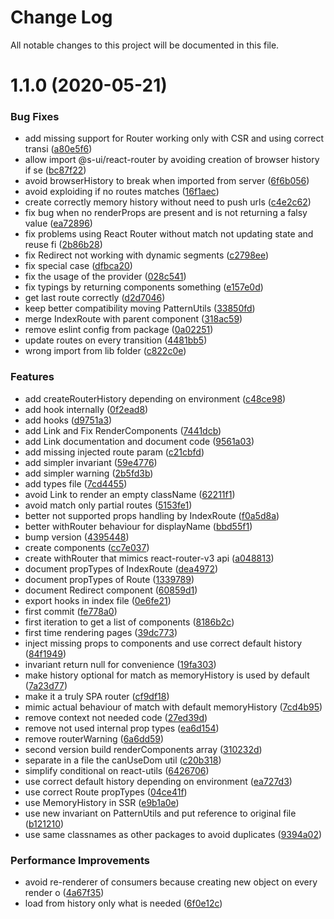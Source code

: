 # Change Log

All notable changes to this project will be documented in this file.

# 1.1.0 (2020-05-21)


### Bug Fixes

* add missing support for Router working only with CSR and using correct transi ([a80e5f6](https://github.com/SUI-Components/sui/commit/a80e5f606336681fef76a425707dd7e476cd6646))
* allow import @s-ui/react-router by avoiding creation of browser history if se ([bc87f22](https://github.com/SUI-Components/sui/commit/bc87f22086571a89cb7e03405301786053fc3d5f))
* avoid browserHistory to break when imported from server ([6f6b056](https://github.com/SUI-Components/sui/commit/6f6b056014c06f779aec8ff31a8a38d58d0cc753))
* avoid exploiding if no routes matches ([16f1aec](https://github.com/SUI-Components/sui/commit/16f1aec11f03154452cf585cb658b438dd38fcfe))
* create correctly memory history without need to push urls ([c4e2c62](https://github.com/SUI-Components/sui/commit/c4e2c6231d6e470f06d6a344f566a83af8504f84))
* fix bug when no renderProps are present and is not returning a falsy value ([ea72896](https://github.com/SUI-Components/sui/commit/ea728960e0ee4890d3cae4d53390c647a981dab8))
* fix problems using React Router without match not updating state and reuse fi ([2b86b28](https://github.com/SUI-Components/sui/commit/2b86b28b047be277ce7ab68c507bfc2d10498901))
* fix Redirect not working with dynamic segments ([c2798ee](https://github.com/SUI-Components/sui/commit/c2798ee91c75400a9f238c1887432eb5eafa933f))
* fix special case ([dfbca20](https://github.com/SUI-Components/sui/commit/dfbca20efab52b4e1fdff9424480dfa447a80e54))
* fix the usage of the provider ([028c541](https://github.com/SUI-Components/sui/commit/028c54193a116942806d986e1b86314fd1f44b54))
* fix typings by returning components something ([e157e0d](https://github.com/SUI-Components/sui/commit/e157e0d5a433678018f396e8b2dc791322b8bca9))
* get last route correctly ([d2d7046](https://github.com/SUI-Components/sui/commit/d2d70462b630877d9fd27909623efafe0683d4f4))
* keep better compatibility moving PatternUtils ([33850fd](https://github.com/SUI-Components/sui/commit/33850fd6fd8690bb98b6fd851eada2c010485a66))
* merge IndexRoute with parent component ([318ac59](https://github.com/SUI-Components/sui/commit/318ac59b968f34d5ba466c5ece907f6410912ec5))
* remove eslint config from package ([0a02251](https://github.com/SUI-Components/sui/commit/0a02251cff7c15bb6782ac2582c2e2287167f9d6))
* update routes on every transition ([4481bb5](https://github.com/SUI-Components/sui/commit/4481bb53406023d9e0badbec6e1c14107cb27b1e))
* wrong import from lib folder ([c822c0e](https://github.com/SUI-Components/sui/commit/c822c0e644c23fe5a15ec214b13d91e55f31f1b5))


### Features

* add createRouterHistory depending on environment ([c48ce98](https://github.com/SUI-Components/sui/commit/c48ce988cbef8cb94e6f3202d858db8b00ba7ac4))
* add hook internally ([0f2ead8](https://github.com/SUI-Components/sui/commit/0f2ead8a43c04b5f7658f47465a1fb25b02e1e34))
* add hooks ([d9751a3](https://github.com/SUI-Components/sui/commit/d9751a31e35f62f4b342f87c2a57b0c1f7d046e1))
* add Link and Fix RenderComponents ([7441dcb](https://github.com/SUI-Components/sui/commit/7441dcb7926c7ffdd1f5ef347e57fbcc611bcb42))
* add Link documentation and document code ([9561a03](https://github.com/SUI-Components/sui/commit/9561a03ecbde772ec210987ab798a59a8ea31e1a))
* add missing injected route param ([c21cbfd](https://github.com/SUI-Components/sui/commit/c21cbfdd6f9581d962a5c0e4c0be9d2f9469bb31))
* add simpler invariant ([59e4776](https://github.com/SUI-Components/sui/commit/59e4776cdd7ae65b1039ac4c988319b380cd5c2b))
* add simpler warning ([2b5fd3b](https://github.com/SUI-Components/sui/commit/2b5fd3b1d992aa5bb0781dae13ff44019694ddb8))
* add types file ([7cd4455](https://github.com/SUI-Components/sui/commit/7cd445512862477921356b524b694a033390054b))
* avoid Link to render an empty className ([62211f1](https://github.com/SUI-Components/sui/commit/62211f13a5abb6d503ed23ab280ff5ff39da6575))
* avoid match only partial routes ([5153fe1](https://github.com/SUI-Components/sui/commit/5153fe1ecbede9df9f32c3eebb44338a62fc164b))
* better not supported props handling by IndexRoute ([f0a5d8a](https://github.com/SUI-Components/sui/commit/f0a5d8a0514aea238d351985d20958c466b5dcc1))
* better withRouter behaviour for displayName ([bbd55f1](https://github.com/SUI-Components/sui/commit/bbd55f195218c2c39577594a46a96528fb9d5531))
* bump version ([4395448](https://github.com/SUI-Components/sui/commit/4395448e774e2fd0ea9c75f77fae94d41fd365e2))
* create components ([cc7e037](https://github.com/SUI-Components/sui/commit/cc7e0376b860fa59d4337f7f9f712b9612bfec51))
* create withRouter that mimics react-router-v3 api ([a048813](https://github.com/SUI-Components/sui/commit/a048813117c2c3eb3aac477552f1ca24033ca337))
* document propTypes of IndexRoute ([dea4972](https://github.com/SUI-Components/sui/commit/dea4972289b85ddd8708aa45e028d9624eb1c6f5))
* document propTypes of Route ([1339789](https://github.com/SUI-Components/sui/commit/1339789c883dd8b4d46dd83ae129e4ec22a42f8e))
* document Redirect component ([60859d1](https://github.com/SUI-Components/sui/commit/60859d16e117ed69490080c30fb6c641227969d9))
* export hooks in index file ([0e6fe21](https://github.com/SUI-Components/sui/commit/0e6fe21e70c1f1acf356ed11fae2a542746a8c02))
* first commit ([fe778a0](https://github.com/SUI-Components/sui/commit/fe778a0c3b6041ca14527f506dd89a2f53115736))
* first iteration to get a list of components ([8186b2c](https://github.com/SUI-Components/sui/commit/8186b2ca2fc742613d17ec58b16aa3f27f48426d))
* first time rendering pages ([39dc773](https://github.com/SUI-Components/sui/commit/39dc77339f60cf158b8b08dd58fa80d52d744655))
* inject missing props to components and use correct default history ([84f1949](https://github.com/SUI-Components/sui/commit/84f19497ef69d62cab794bdabcde21e68eb68cf0))
* invariant return null for convenience ([19fa303](https://github.com/SUI-Components/sui/commit/19fa3030dd81aff03208e28699cb88c218eb7b80))
* make history optional for match as memoryHistory is used by default ([7a23d77](https://github.com/SUI-Components/sui/commit/7a23d7724f30e57412163871ce0c54c06462fe5f))
* make it a truly SPA router ([cf9df18](https://github.com/SUI-Components/sui/commit/cf9df182e67adf393521dc5439d24e7c21ca3ca0))
* mimic actual behaviour of match with default memoryHistory ([7cd4b95](https://github.com/SUI-Components/sui/commit/7cd4b95a39a7adaef49ee74c00dd5332cb084844))
* remove context not needed code ([27ed39d](https://github.com/SUI-Components/sui/commit/27ed39df30cb6a2b976085816170e975ed29609c))
* remove not used internal prop types ([ea6d154](https://github.com/SUI-Components/sui/commit/ea6d15452b6619ee436e7c7ad4bd1e783b4fb71e))
* remove routerWarning ([6a6dd59](https://github.com/SUI-Components/sui/commit/6a6dd59f216f6771607ff700ffc8779df5c91954))
* second version build renderComponents array ([310232d](https://github.com/SUI-Components/sui/commit/310232d1fe36b979eaf4967a1028dde52860e33b))
* separate in a file the canUseDom util ([c20b318](https://github.com/SUI-Components/sui/commit/c20b3181b9c43e51e32cb6462e33e38bc65faa67))
* simplify conditional on react-utils ([6426706](https://github.com/SUI-Components/sui/commit/6426706a44842c7e12415ace7cd907f07e0d91fe))
* use correct default history depending on environment ([ea727d3](https://github.com/SUI-Components/sui/commit/ea727d389b05af9826170c4ebbf035357eb05814))
* use correct Route propTypes ([04ce41f](https://github.com/SUI-Components/sui/commit/04ce41f403ffb4f85b97db9b077fc7e0f094bdc2))
* use MemoryHistory in SSR ([e9b1a0e](https://github.com/SUI-Components/sui/commit/e9b1a0eb0b1fdb23cd6c84c2bceb630372b63b02))
* use new invariant on PatternUtils and put reference to original file ([b121210](https://github.com/SUI-Components/sui/commit/b1212101b43baf34d1f45e3c52063e3eeedae53e))
* use same classnames as other packages to avoid duplicates ([9394a02](https://github.com/SUI-Components/sui/commit/9394a02c80a74763519b09bc12da5625c056f773))


### Performance Improvements

* avoid re-renderer of consumers because creating new object on every render o ([4a67f35](https://github.com/SUI-Components/sui/commit/4a67f35a31c50262d7006c0a55af5043c3d9b592))
* load from history only what is needed ([6f0e12c](https://github.com/SUI-Components/sui/commit/6f0e12c6f654892a980f449b777dd4fed92cc959))



